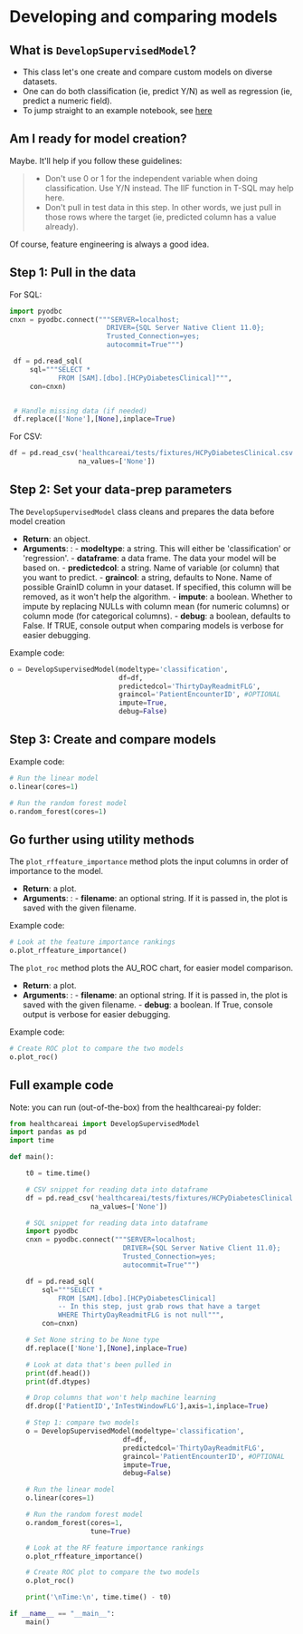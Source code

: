 # Developing and comparing models

## What is `DevelopSupervisedModel`?

-   This class let's one create and compare custom models on diverse datasets.
-   One can do both classification (ie, predict Y/N) as well as regression (ie, predict a numeric field).
-   To jump straight to an example notebook, see
    [here](https://github.com/HealthCatalystSLC/healthcareai-py/blob/master/notebooks/Example1.ipynb)

## Am I ready for model creation?

Maybe. It'll help if you follow these guidelines:

> -   Don't use 0 or 1 for the independent variable when doing
>     classification. Use Y/N instead. The IIF function in T-SQL may
>     help here.
> -   Don't pull in test data in this step. In other words, we just pull
>     in those rows where the target (ie, predicted column has a value
>     already).

Of course, feature engineering is always a good idea.

## Step 1: Pull in the data

For SQL:

```python
import pyodbc
cnxn = pyodbc.connect("""SERVER=localhost;
                        DRIVER={SQL Server Native Client 11.0};
                        Trusted_Connection=yes;
                        autocommit=True""")

 df = pd.read_sql(
     sql="""SELECT *
            FROM [SAM].[dbo].[HCPyDiabetesClinical]""",
     con=cnxn)


 # Handle missing data (if needed)
 df.replace(['None'],[None],inplace=True)
```

For CSV:

```python
df = pd.read_csv('healthcareai/tests/fixtures/HCPyDiabetesClinical.csv',
                 na_values=['None'])
```

## Step 2: Set your data-prep parameters

The `DevelopSupervisedModel` class cleans and prepares the data before
model creation

-   **Return**: an object.
-   **Arguments**:
    :   -   **modeltype**: a string. This will either be
            'classification' or 'regression'.
        -   **dataframe**: a data frame. The data your model will be based on.
        -   **predictedcol**: a string. Name of variable (or column)
            that you want to predict.
        -   **graincol**: a string, defaults to None. Name of possible
            GrainID column in your dataset. If specified, this column
            will be removed, as it won't help the algorithm.
        -   **impute**: a boolean. Whether to impute by replacing NULLs
            with column mean (for numeric columns) or column mode (for
            categorical columns).
        -   **debug**: a boolean, defaults to False. If TRUE, console
            output when comparing models is verbose for easier
            debugging.

Example code:

```python
o = DevelopSupervisedModel(modeltype='classification',
                           df=df,
                           predictedcol='ThirtyDayReadmitFLG',
                           graincol='PatientEncounterID', #OPTIONAL
                           impute=True,
                           debug=False)
```

## Step 3: Create and compare models

Example code:

```python
# Run the linear model
o.linear(cores=1)

# Run the random forest model
o.random_forest(cores=1)
```

## Go further using utility methods

The `plot_rffeature_importance` method plots the input columns in order
of importance to the model.

-   **Return**: a plot.
-   **Arguments**:
    :   -   **filename**: an optional string. If it is passed in, the plot is saved with the given filename.

Example code:

```python
# Look at the feature importance rankings
o.plot_rffeature_importance()
```

The `plot_roc` method plots the AU\_ROC chart, for easier model
comparison.

-   **Return**: a plot.
-   **Arguments**:
    :   -   **filename**: an optional string. If it is passed in, the plot is saved with the given filename.
        -   **debug**: a boolean. If True, console output is verbose for easier debugging.

Example code:

```python
# Create ROC plot to compare the two models
o.plot_roc()
```

## Full example code

Note: you can run (out-of-the-box) from the healthcareai-py folder:

```python
from healthcareai import DevelopSupervisedModel
import pandas as pd
import time

def main():

    t0 = time.time()

    # CSV snippet for reading data into dataframe
    df = pd.read_csv('healthcareai/tests/fixtures/HCPyDiabetesClinical.csv',
                    na_values=['None'])

    # SQL snippet for reading data into dataframe
    import pyodbc
    cnxn = pyodbc.connect("""SERVER=localhost;
                            DRIVER={SQL Server Native Client 11.0};
                            Trusted_Connection=yes;
                            autocommit=True""")

    df = pd.read_sql(
        sql="""SELECT *
            FROM [SAM].[dbo].[HCPyDiabetesClinical]
            -- In this step, just grab rows that have a target
            WHERE ThirtyDayReadmitFLG is not null""",
        con=cnxn)

    # Set None string to be None type
    df.replace(['None'],[None],inplace=True)

    # Look at data that's been pulled in
    print(df.head())
    print(df.dtypes)

    # Drop columns that won't help machine learning
    df.drop(['PatientID','InTestWindowFLG'],axis=1,inplace=True)

    # Step 1: compare two models
    o = DevelopSupervisedModel(modeltype='classification',
                            df=df,
                            predictedcol='ThirtyDayReadmitFLG',
                            graincol='PatientEncounterID', #OPTIONAL
                            impute=True,
                            debug=False)

    # Run the linear model
    o.linear(cores=1)

    # Run the random forest model
    o.random_forest(cores=1,
                    tune=True)

    # Look at the RF feature importance rankings
    o.plot_rffeature_importance()

    # Create ROC plot to compare the two models
    o.plot_roc()

    print('\nTime:\n', time.time() - t0)

if __name__ == "__main__":
    main()
```
